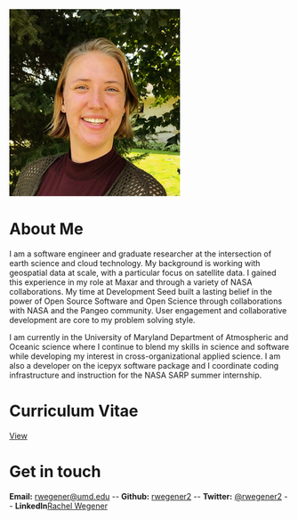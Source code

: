 <img src="assets/wegener.jpg" alt="Wegener headshot"/>

# About Me

I am a software engineer and graduate researcher at the intersection of earth science and cloud technology. My background is working with geospatial data at scale, with a particular focus on satellite data. I gained this experience in my role at Maxar and through a variety of NASA collaborations. My time at Development Seed built a lasting belief in the power of Open Source Software and Open Science through collaborations with NASA and the Pangeo community. User engagement and collaborative development are core to my problem solving style.

I am currently in the University of Maryland Department of Atmospheric and Oceanic science where I continue to blend my skills in science and software while developing my interest in cross-organizational applied science. I am also a developer on the icepyx software package and I coordinate coding infrastructure and instruction for the NASA SARP summer internship. 


# Curriculum Vitae
[View](./assets/Wegener_CV.pdf)

# Get in touch
**Email:** rwegener@umd.edu -- 
**Github:** [rwegener2](https://github.com/rwegener2) -- 
**Twitter:** [@rwegener2](https://twitter.com/rwegener2) -- 
**LinkedIn**[Rachel Wegener](https://www.linkedin.com/in/rachelwegener/)
